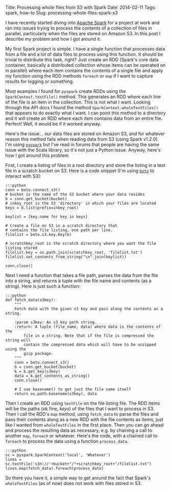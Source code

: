 Title: Processing whole files from S3 with Spark
Date: 2014-02-11
Tags: spark, how-to
Slug: processing-whole-files-spark-s3

I have recently started diving into [Apache Spark](https://spark.apache.org/) for a project at work and ran into issues trying to process the contents of a collection of files in parallel, particularly when the files are stored on Amazon S3. In this post I describe my problem and how I got around it.

My first Spark project is simple. I have a single function that processes data from a file and a lot of data files to process using this function. It should be trivial to distribute this task, right? Just create an RDD (Spark's core data container, basically a distributed collection whose items can be operated on in parallel) where each item contains the contents of a single file and apply my function using the RDD methods `foreach` or `map` if I want to capture results for logging or something. 

Most examples I found for `pyspark` create RDDs using the `SparkContext.textFile()` method. This generates an RDD where each line of the file is an item in the collection. This is not what I want. Looking through the API docs I found the method `SparkContext.wholeTextFiles()` that appears to do exactly what I want. I can point this method to a directory and it will create an RDD where each item contains data from an entire file. Perfect! Well, it would be if it worked anyway.

Here's the issue... our data files are stored on Amazon S3, and for whatever reason this method fails when reading data from S3 (using Spark v1.2.0). I'm using [`pyspark`](https://spark.apache.org/docs/1.2.1/api/python/pyspark.html) but I've read in forums that people are having the same issue with the Scala library, so it's not just a Python issue. Anyway, here's how I got around this problem.

First, I create a listing of files in a root directory and store the listing in a text file in a scratch bucket on S3. Here is a code snippet (I'm using [`boto`](https://boto.readthedocs.org/en/latest/) to interact with S3):

    :::python
    conn = boto.connect_s3()
    # bucket is the name of the S3 bucket where your data resides
    b = conn.get_bucket(bucket)  
    # inkey_root is the S3 'directory' in which your files are located
    keys = b.list(prefix=inkey_root)  
    
    keylist = [key.name for key in keys]
    
    # Create a file on S3 in a scratch directory that 
    # contains the file listing, one path per line.
    filelist = boto.s3.key.Key(b)
    
    # scratchkey_root is the scratch directory where you want the file listing stored
    filelist.key = os.path.join(scratchkey_root, 'filelist.txt')  
    filelist.set_contents_from_string("\n".join(keylist))
    
    conn.close()

Next I need a function that takes a file path, parses the data from the file into a string, and returns a tuple with the file name and contents (as a string). Here is just such a function:

    :::python
    def fetch_data(s3key):
        """
        Fetch data with the given s3 key and pass along the contents as a string.
    
        :param s3key: An s3 key path string.
        :return: A tuple (file_name, data) where data is the contents of the 
            file in a string. Note that if the file is compressed the string will 
            contain the compressed data which will have to be unzipped using the 
            gzip package.
        """
        conn = boto.connect_s3()
        b = conn.get_bucket(bucket)
        k = b.get_key(s3key)
        data = k.get_contents_as_string()
        conn.close()
        
        # I use basename() to get just the file name itself
        return os.path.basename(s3key), data

Then I create an RDD using `textFile` on the file listing file. The RDD items will be the paths (ok fine, *keys*) of the files that I want to process in S3.  Then I call the RDD's `map` method, using `fetch_data` to parse the files and pass their contents along as a new RDD with the file contents as items, just like I wanted from `wholeTextFiles` in the first place. Then you can go ahead and process the resulting data as necessary, e.g. by chaining a call to another `map`, `foreach` or whatever. Here's the code, with a chained call to `foreach` to process the data using a function `process_data`.
    
    :::python
    sc = pyspark.SparkContext('local', 'Whatever')
    lines = sc.textFile('s3n://'+bucket+"/"+scratchkey_root+"/filelist.txt")
    lines.map(fetch_data).foreach(process_data)

So there you have it, a simple way to get around the fact that Spark's `wholeTextFiles` (as of now) does not work with files stored in S3.
